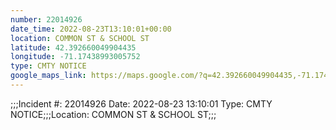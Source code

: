 ```yaml
---
number: 22014926
date_time: 2022-08-23T13:10:01+00:00
location: COMMON ST & SCHOOL ST
latitude: 42.392660049904435
longitude: -71.17438993005752
type: CMTY NOTICE
google_maps_link: https://maps.google.com/?q=42.392660049904435,-71.17438993005752
---
```


;;;Incident #: 22014926  Date: 2022-08-23 13:10:01   Type: CMTY NOTICE;;;Location: COMMON ST & SCHOOL ST;;;
